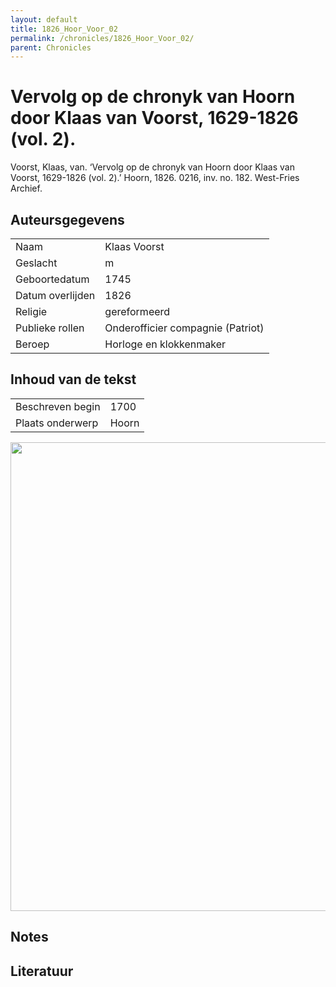 ```yaml
---
layout: default
title: 1826_Hoor_Voor_02
permalink: /chronicles/1826_Hoor_Voor_02/
parent: Chronicles
--- 
```



# Vervolg op de chronyk van Hoorn door Klaas van Voorst, 1629-1826 (vol. 2). 

Voorst, Klaas, van. ‘Vervolg op de chronyk van Hoorn door Klaas van Voorst, 1629-1826 (vol. 2).’ Hoorn, 1826. 0216, inv. no. 182. West-Fries Archief. 

## Auteursgegevens 

| | | 
| --------------- | --------------- | 
| Naam | Klaas Voorst | 
| Geslacht | m | 
| Geboortedatum | 1745 | 
| Datum overlijden | 1826 | 
| Religie | gereformeerd | 
| Publieke rollen | Onderofficier compagnie (Patriot) | 
| Beroep | Horloge en klokkenmaker  | 

## Inhoud van de tekst 

| | | 
| --------------- | --------------- | 
| Beschreven begin | 1700 | 
| Plaats onderwerp | Hoorn | 

[<img src="..\..\barplots_chronicles\1826_Hoor_Voor_02.jpg" width="750"/>](..\..\barplots_chronicles\1826_Hoor_Voor_02.jpg) 

## Notes 

## Literatuur 

